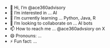 - 👋 Hi, I’m @ace360advisory
- 👀 I’m interested in ... AI
- 🌱 I’m currently learning ... Python, Java, R
- 💞️ I’m looking to collaborate on ... AI bots
- 📫 How to reach me ... @ace360advsiory on X
- 😄 Pronouns: ...
- ⚡ Fun fact: ...

<!---
ace360advisory/ace360advisory is a ✨ special ✨ repository because its `README.md` (this file) appears on your GitHub profile.
You can click the Preview link to take a look at your changes.
--->
